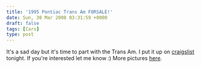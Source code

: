 ```yaml
---
title: '1995 Pontiac Trans Am FORSALE!'
date: Sun, 30 Mar 2008 03:31:59 +0000
draft: false
tags: [Cars]
type: post
---
```


It's a sad day but it's time to part with the Trans Am. I put it up on [craigslist](http://raleigh.craigslist.org/car/623614067.html) tonight. If you're interested let me know :) More pictures [here](http://www.flickr.com/photos/jmrodri/sets/72157604303864562/).